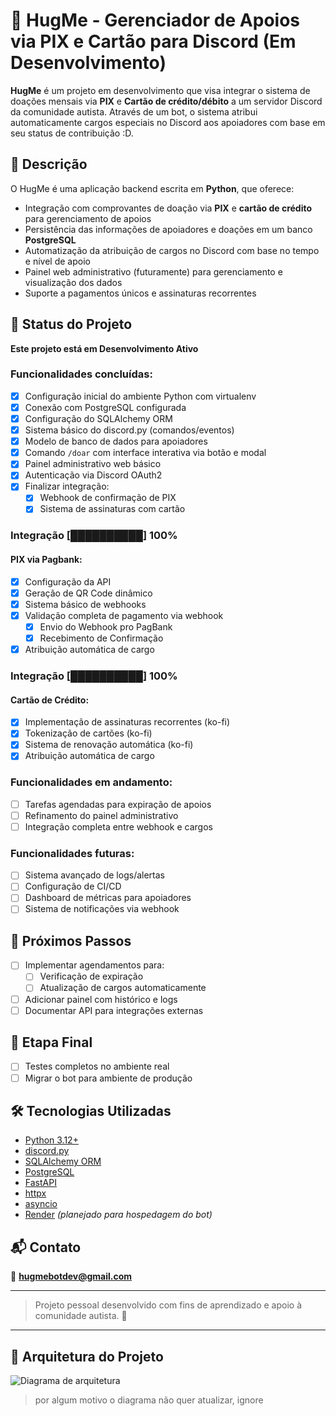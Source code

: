 # 🤗 HugMe - Gerenciador de Apoios via PIX e Cartão para Discord (Em Desenvolvimento)

**HugMe** é um projeto em desenvolvimento que visa integrar o sistema de doações mensais via **PIX** e **Cartão de crédito/débito** a um servidor Discord da comunidade autista. Através de um bot, o sistema atribui automaticamente cargos especiais no Discord aos apoiadores com base em seu status de contribuição \:D.

## 📌 Descrição
O HugMe é uma aplicação backend escrita em **Python**, que oferece:
- Integração com comprovantes de doação via **PIX** e **cartão de crédito** para gerenciamento de apoios
- Persistência das informações de apoiadores e doações em um banco **PostgreSQL**
- Automatização da atribuição de cargos no Discord com base no tempo e nível de apoio
- Painel web administrativo (futuramente) para gerenciamento e visualização dos dados
- Suporte a pagamentos únicos e assinaturas recorrentes

## 🚧 Status do Projeto
**Este projeto está em Desenvolvimento Ativo**


### Funcionalidades concluídas:
- [x] Configuração inicial do ambiente Python com virtualenv
- [x] Conexão com PostgreSQL configurada
- [x] Configuração do SQLAlchemy ORM
- [x] Sistema básico do discord.py (comandos/eventos)
- [x] Modelo de banco de dados para apoiadores
- [x] Comando `/doar` com interface interativa via botão e modal
- [x] Painel administrativo web básico
- [x] Autenticação via Discord OAuth2
- [x] Finalizar integração:
  - [x] Webhook de confirmação de PIX
  - [x] Sistema de assinaturas com cartão

### Integração [██████████] **100%**
#### PIX via Pagbank:
- [x] Configuração da API 
- [x] Geração de QR Code dinâmico
- [x] Sistema básico de webhooks
- [x] Validação completa de pagamento via webhook
  - [x] Envio do Webhook pro PagBank
  - [x] Recebimento de Confirmação 
- [x] Atribuição automática de cargo
### Integração [██████████] **100%**
#### Cartão de Crédito:
- [x] Implementação de assinaturas recorrentes (ko-fi)
- [x] Tokenização de cartões (ko-fi)
- [x] Sistema de renovação automática (ko-fi)
- [x] Atribuição automática de cargo
### Funcionalidades em andamento:
- [ ] Tarefas agendadas para expiração de apoios
- [ ] Refinamento do painel administrativo
- [ ] Integração completa entre webhook e cargos

### Funcionalidades futuras:
- [ ] Sistema avançado de logs/alertas
- [ ] Configuração de CI/CD
- [ ] Dashboard de métricas para apoiadores
- [ ] Sistema de notificações via webhook

## 🧭 Próximos Passos
- [ ] Implementar agendamentos para:
  - [ ] Verificação de expiração
  - [ ] Atualização de cargos automaticamente
- [ ] Adicionar painel com histórico e logs
- [ ] Documentar API para integrações externas

## 🏁 Etapa Final
- [ ] Testes completos no ambiente real
- [ ] Migrar o bot para ambiente de produção

## 🛠 Tecnologias Utilizadas
- [Python 3.12+](https://www.python.org/)
- [discord.py](https://github.com/Rapptz/discord.py)
- [SQLAlchemy ORM](https://www.sqlalchemy.org/)
- [PostgreSQL](https://www.postgresql.org/)
- [FastAPI](https://fastapi.tiangolo.com/)
- [httpx](https://www.python-httpx.org/)
- [asyncio](https://docs.python.org/3/library/asyncio.html)
- [Render](https://render.com/) *(planejado para hospedagem do bot)*

## 📬 Contato
📧 **[hugmebotdev@gmail.com](mailto:hugmebotdev@gmail.com)**

---
> Projeto pessoal desenvolvido com fins de aprendizado e apoio à comunidade autista. 💙
---
## 🧱 Arquitetura do Projeto
![Diagrama de arquitetura](https://www.plantuml.com/plantuml/dsvg/TP9DxjCm4CNtSufHzrtm_-Y21Ug705Li0gY8xSYPf5PZJpLss20EWrXm0axGYs47Hqa3B29DNdupUVFiROYaiNST6WfISny4EcuYHa6rxJbYRPLDjE8XNAo_af939rxCMSKnHkqPW4mKnLFeRz_LIddTrSvw6w9IBLgqrSSai2EigDsJlwoGmbWlaNUoRcm6KlN60cGVvDkESIyHlm9Y7zXGO5mTlJMM56kXsy_R3ncwJeSNS-PrCDATMLzYTVoCqa_p4_am9z-oakBx3tYGcZDTeCSvLAaO3Y61Lsh9iOzoD_5f3dzYjOqrVpjyNloN_MoFNnmAje5l06Eyk5w_oiijXGT8JwaVSLXpfZmbPV07-MlMIkn9trL7o4HMSzP5Ai1iPCa4CZJDJPflhBe_cm7S7Np1dl-fRW2yH2vNJPhH4o2E-KxnXc4ZzZNcdcLdjlIVDcKZggdca8Wlbj2GncHr6hPDLU-wtm00)
> por algum motivo o diagrama não quer atualizar, ignore